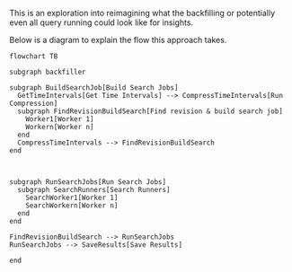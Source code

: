This is an exploration into reimagining what the backfilling or potentially even all query running could look like for insights.

Below is a diagram to explain the flow this approach takes.

```mermaid
flowchart TB

subgraph backfiller

subgraph BuildSearchJob[Build Search Jobs]
  GetTimeIntervals[Get Time Intervals] --> CompressTimeIntervals[Run Compression]
  subgraph FindRevisionBuildSearch[Find revision & build search job]
    Worker1[Worker 1]
    Workern[Worker n]
  end
  CompressTimeIntervals --> FindRevisionBuildSearch
end



subgraph RunSearchJobs[Run Search Jobs]
  subgraph SearchRunners[Search Runners]
    SearchWorker1[Worker 1]
    SearchWorkern[Worker n]
  end
end

FindRevisionBuildSearch --> RunSearchJobs
RunSearchJobs --> SaveResults[Save Results]

end

```
